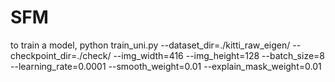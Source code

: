 # SFM
to train a model,
python train_uni.py --dataset_dir=./kitti_raw_eigen/ --checkpoint_dir=./check/ --img_width=416 --img_height=128 --batch_size=8 --learning_rate=0.0001 --smooth_weight=0.01 --explain_mask_weight=0.01
